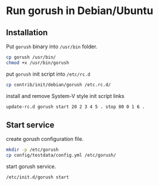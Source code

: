 # Run gorush in Debian/Ubuntu

## Installation

Put `gorush` binary into `/usr/bin` folder.

```sh
cp gorush /usr/bin/
chmod +x /usr/bin/gorush
```

put `gorush` init script into `/etc/rc.d`

```sh
cp contrib/init/debian/gorush /etc.rc.d/
```

install and remove System-V style init script links

```sh
update-rc.d gorush start 20 2 3 4 5 . stop 80 0 1 6 .
```

## Start service

create gorush configuration file.

```sh
mkdir -p /etc/gorush
cp config/testdata/config.yml /etc/gorush/
```

start gorush service.

```sh
/etc/init.d/gorush start
```
